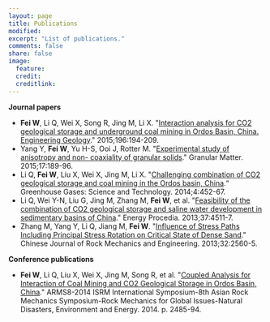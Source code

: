 ```yaml
---
layout: page
title: Publications
modified: 
excerpt: "List of publications."
comments: false
share: false
image:
  feature: 
  credit: 
  creditlink: 
---
```


**Journal papers**

- **Fei W**, Li Q, Wei X, Song R, Jing M, Li X. "[Interaction analysis for CO2 geological storage and underground coal mining in Ordos Basin, China. Engineering Geology](https://doi.org/10.1016/j.enggeo.2015.07.017)." 2015;196:194-209.
- Yang Y, **Fei W**, Yu H-S, Ooi J, Rotter M. "[Experimental study of anisotropy and non- coaxiality of granular solids](https://doi.org/10.1007/s10035-015-0551-7)." Granular Matter. 2015;17:189-96.
- Li Q, **Fei W**, Liu X, Wei X, Jing M, Li X. "[Challenging combination of CO2 geological storage and coal mining in the Ordos basin, China](http://onlinelibrary.wiley.com/doi/10.1002/ghg.1408/full).“ Greenhouse Gases: Science and Technology. 2014;4:452-67.
- Li Q, Wei Y-N, Liu G, Jing M, Zhang M, **Fei W**, et al. "[Feasibility of the combination of CO2 geological storage and saline water development in sedimentary basins of China](https://doi.org/10.1016/j.egypro.2013.06.357)." Energy Procedia. 2013;37:4511-7.
- Zhang M, Yang Y, Li Q, Jiang M, **Fei W**. "[Influence of Stress Paths Including Principal Stress Rotation on Critical State of Dense Sand](http://www.rockmech.org/EN/abstract/abstract28332.shtml)." Chinese Journal of Rock Mechanics and Engineering. 2013;32:2560-5.


**Conference publications**

- **Fei W**, Li Q, Liu X, Wei X, Jing M, Song R, et al. "[Coupled Analysis for Interaction of Coal Mining and CO2 Geological Storage in Ordos Basin, China](https://www.onepetro.org/conference-paper/ISRM-ARMS8-2014-292)." ARMS8-2014 ISRM International Symposium-8th Asian Rock Mechanics Symposium-Rock Mechanics for Global Issues-Natural Disasters, Environment and Energy. 2014. p. 2485-94.


<!--
**Talks**
- Data Science Melbourne Meetup, February 2017
- RMIT University Analytics, Statistics and Operations Research, and Data Science Industry Talk and Networking Night, February 2017
- The Third Statistical Mechanics of Soft Matter Meeting, November 2016
- Infrastructure Engineering Postgraduate Conference, November 2015 (**best presentation award**)
- Australian Academy of Science White Conference on Mining Data for Detection & Prediction of Failure in Geomaterials, July 2015
- Engineering Mechanics Institute Conference, June 2015
- Infrastructure Engineering Postgraduate Conference, November 2014 
- Advances in High Performance Computing and its Applications Workshop, June 2013
- Abingdon Technology Center Applied Mathematics Workshop, June 2013
-->